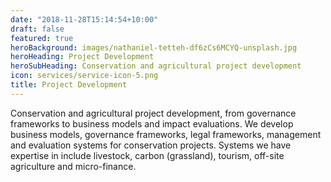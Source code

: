```yaml
---
date: "2018-11-28T15:14:54+10:00"
draft: false
featured: true
heroBackground: images/nathaniel-tetteh-df6zCs6MCYQ-unsplash.jpg
heroHeading: Project Development
heroSubHeading: Conservation and agricultural project development
icon: services/service-icon-5.png
title: Project Development
---
```


Conservation and agricultural project development, from governance frameworks to business models and 
impact evaluations. We develop business models, governance frameworks, legal frameworks, management and evaluation systems for conservation projects. Systems we have expertise in include livestock, carbon (grassland), tourism, off-site agriculture and micro-finance.